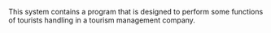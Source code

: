 This system contains a program that is designed to perform some functions of tourists handling in a tourism management company.
